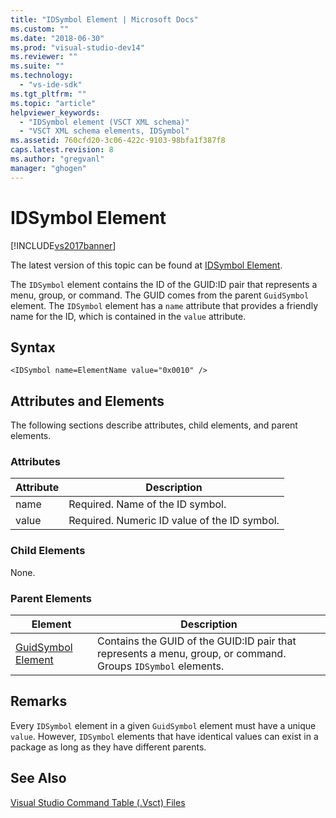```yaml
---
title: "IDSymbol Element | Microsoft Docs"
ms.custom: ""
ms.date: "2018-06-30"
ms.prod: "visual-studio-dev14"
ms.reviewer: ""
ms.suite: ""
ms.technology: 
  - "vs-ide-sdk"
ms.tgt_pltfrm: ""
ms.topic: "article"
helpviewer_keywords: 
  - "IDSymbol element (VSCT XML schema)"
  - "VSCT XML schema elements, IDSymbol"
ms.assetid: 760cfd20-3c06-422c-9103-98bfa1f387f8
caps.latest.revision: 8
ms.author: "gregvanl"
manager: "ghogen"
---
```

# IDSymbol Element
[!INCLUDE[vs2017banner](../includes/vs2017banner.md)]

The latest version of this topic can be found at [IDSymbol Element](https://docs.microsoft.com/visualstudio/extensibility/idsymbol-element).  
  
The `IDSymbol` element contains the ID of the GUID:ID pair that represents a menu, group, or command. The GUID comes from the parent `GuidSymbol` element. The `IDSymbol` element has a `name` attribute that provides a friendly name for the ID, which is contained in the `value` attribute.  
  
## Syntax  
  
```  
<IDSymbol name=ElementName value="0x0010" />  
```  
  
## Attributes and Elements  
 The following sections describe attributes, child elements, and parent elements.  
  
### Attributes  
  
|Attribute|Description|  
|---------------|-----------------|  
|name|Required. Name of the ID symbol.|  
|value|Required. Numeric ID value of the ID symbol.|  
  
### Child Elements  
 None.  
  
### Parent Elements  
  
|Element|Description|  
|-------------|-----------------|  
|[GuidSymbol Element](../extensibility/guidsymbol-element.md)|Contains the GUID of the GUID:ID pair that represents a menu, group, or command. Groups `IDSymbol` elements.|  
  
## Remarks  
 Every `IDSymbol` element in a given `GuidSymbol` element must have a unique `value`. However, `IDSymbol` elements that have identical values can exist in a package as long as they have different parents.  
  
## See Also  
 [Visual Studio Command Table (.Vsct) Files](../extensibility/internals/visual-studio-command-table-dot-vsct-files.md)

